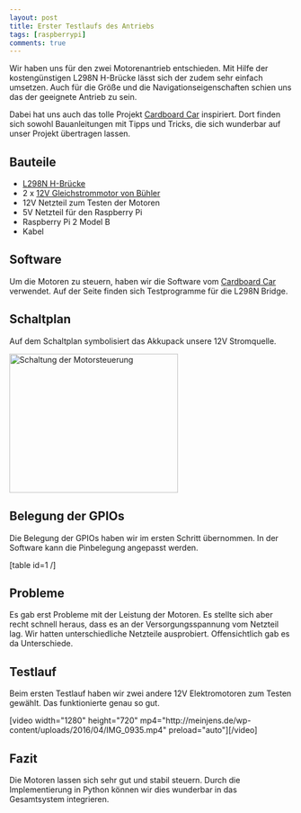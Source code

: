 ```yaml
---
layout: post
title: Erster Testlaufs des Antriebs
tags: [raspberrypi]
comments: true
---
```


<p id="section-Erster+Test+des+Antriebs-Lösung">Wir haben uns für den zwei Motorenantrieb entschieden. Mit Hilfe der kostengünstigen L298N H-Brücke lässt sich der zudem sehr einfach umsetzen. Auch für die Größe und die Navigationseigenschaften schien uns das der geeignete Antrieb zu sein.</p>
<p>Dabei hat uns auch das tolle Projekt <a href="http://www.cardboard-car.com" target="_blank" rel="noopener">Cardboard Car</a> inspiriert. Dort finden sich sowohl Bauanleitungen mit Tipps und Tricks, die sich wunderbar auf unser Projekt übertragen lassen.</p>
<p><!--more--></p>
<h2 id="section-Erster+Test+des+Antriebs-Bauteile">Bauteile</h2>
<ul>
<li><a href="http://www.amazon.de/dp/B015SQ57VC" target="_blank" rel="noopener">L298N H-Brücke</a></li>
<li>2 x <a href="https://www.respotec.de/motore-und-pumpen/motore-gleichstrom/motor-116037044.php" target="_blank" rel="noopener">12V Gleichstrommotor von Bühler</a></li>
<li>12V Netzteil zum Testen der Motoren</li>
<li>5V Netzteil für den Raspberry Pi</li>
<li>Raspberry Pi 2 Model B</li>
<li>Kabel</li>
</ul>
<h2 id="section-Erster+Test+des+Antriebs-Software">Software</h2>
<p>Um die Motoren zu steuern, haben wir die Software vom <a href="http://www.cardboard-car.com/software" target="_blank" rel="noopener">Cardboard Car</a> verwendet. Auf der Seite finden sich Testprogramme für die L298N Bridge.</p>
<h2 id="section-Erster+Test+des+Antriebs-Verschaltungsplan">Schaltplan</h2>
<p>Auf dem Schaltplan symbolisiert das Akkupack unsere 12V Stromquelle.</p>
<p><a href="http://meinjens.de/wp-content/uploads/2016/04/Schaltung-Motorsteuerung_Steckplatine.png"><img class="alignnone wp-image-79 size-medium" src="http://meinjens.de/wp-content/uploads/2016/04/Schaltung-Motorsteuerung_Steckplatine-300x247.png" alt="Schaltung der Motorsteuerung" width="300" height="247" /></a></p>
<h2>Belegung der GPIOs</h2>
<p>Die Belegung der GPIOs haben wir im ersten Schritt übernommen. In der Software kann die Pinbelegung angepasst werden.</p>
<p>[table id=1 /]</p>
<h2>Probleme</h2>
<p id="section-Erster+Test+des+Antriebs-Fazit">Es gab erst Probleme mit der Leistung der Motoren. Es stellte sich aber recht schnell heraus, dass es an der Versorgungsspannung vom Netzteil lag. Wir hatten unterschiedliche Netzteile ausprobiert. Offensichtlich gab es da Unterschiede.</p>
<h2>Testlauf</h2>
<p>Beim ersten Testlauf haben wir zwei andere 12V Elektromotoren zum Testen gewählt. Das funktionierte genau so gut.</p>
<p>[video width="1280" height="720" mp4="http://meinjens.de/wp-content/uploads/2016/04/IMG_0935.mp4" preload="auto"][/video]</p>
<h2>Fazit</h2>
<p>Die Motoren lassen sich sehr gut und stabil steuern. Durch die Implementierung in Python können wir dies wunderbar in das Gesamtsystem integrieren.</p>
